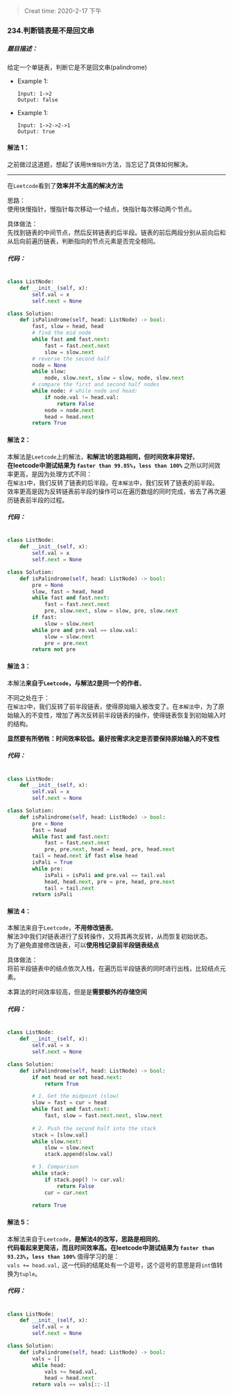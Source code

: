 > Creat time: 2020-2-17 下午
### 234.判断链表是不是回文串
##### 题目描述：
给定一个单链表，判断它是不是回文串(palindrome)

- Example 1:
    ```
    Input: 1->2
    Output: false
    ```  
- Example 1:
    ```
    Input: 1->2->2->1
    Output: true
    ```  

#### 解法 1：  
之前做过这道题，想起了该用`快慢指针`方法，当忘记了具体如何解决。

---

在`Leetcode`看到了**效率并不太高的解决方法**  
  
思路：  
使用快慢指针，慢指针每次移动一个结点，快指针每次移动两个节点。  
  
具体做法：  
先找到链表的中间节点，然后反转链表的后半段。链表的前后两段分别从前向后和从后向前遍历链表，判断指向的节点元素是否完全相同。

##### 代码：

```python

class ListNode:
    def __init__(self, x):
        self.val = x
        self.next = None

class Solution:
    def isPalindrome(self, head: ListNode) -> bool:
        fast, slow = head, head
        # find the mid node
        while fast and fast.next:
            fast = fast.next.next
            slow = slow.next
        # reverse the second half
        node = None
        while slow:
            node, slow.next, slow = slow, node, slow.next
        # compare the first and second half nodes
        while node: # while node and head:
            if node.val != head.val:
                return False
            node = node.next
            head = head.next
        return True

```


#### 解法 2：  

本解法是`Leetcode`上的解法，**和解法1的思路相同，但时间效率非常好**。  
**在leetcode中测试结果为 `faster than 99.85%`，`less than 100%`**
之所以时间效率更高，是因为处理方式不同：  
在`解法1`中，我们反转了链表的后半段。在`本解法`中，我们反转了链表的前半段。  
效率更高是因为反转链表前半段的操作可以在遍历数组的同时完成，省去了再次遍历链表前半段的过程。

##### 代码：

```python

class ListNode:
    def __init__(self, x):
        self.val = x
        self.next = None

class Solution:
    def isPalindrome(self, head: ListNode) -> bool:
        pre = None
        slow, fast = head, head
        while fast and fast.next:
            fast = fast.next.next
            pre, slow.next, slow = slow, pre, slow.next
        if fast:
            slow = slow.next
        while pre and pre.val == slow.val:
            slow = slow.next
            pre = pre.next
        return not pre
```


#### 解法 3：  

本解法**来自于`Leetcode`，与解法2是同一个的作者**。  
  
不同之处在于：  
在`解法2`中，我们反转了前半段链表，使得原始输入被改变了。在`本解法`中，为了原始输入的不变性，增加了再次反转前半段链表的操作，使得链表恢复到初始输入时的结构。  
  
**显然要有所牺牲：时间效率较低。最好按需求决定是否要保持原始输入的不变性**
##### 代码：

```python

class ListNode:
    def __init__(self, x):
        self.val = x
        self.next = None

class Solution:
    def isPalindrome(self, head: ListNode) -> bool:
        pre = None
        fast = head
        while fast and fast.next:
            fast = fast.next.next
            pre, pre.next, head = head, pre, head.next
        tail = head.next if fast else head
        isPali = True
        while pre:
            isPali = isPali and pre.val == tail.val
            head, head.next, pre = pre, head, pre.next
            tail = tail.next
        return isPali
```

#### 解法 4：  

本解法来自于`Leetcode`，**不用修改链表**。  
解法3中我们对链表进行了反转操作，又将其再次反转，从而恢复初始状态。  
为了避免直接修改链表，可以**使用栈记录前半段链表结点**  
  
具体做法：  
将前半段链表中的结点依次入栈，在遍历后半段链表的同时进行出栈，比较结点元素。  
  
本算法的时间效率较高，但是是**需要额外的存储空间**

##### 代码：

```python

class ListNode:
    def __init__(self, x):
        self.val = x
        self.next = None

class Solution:
    def isPalindrome(self, head: ListNode) -> bool:
        if not head or not head.next:
            return True

        # 1. Get the midpoint (slow)
        slow = fast = cur = head
        while fast and fast.next:
            fast, slow = fast.next.next, slow.next
        
        # 2. Push the second half into the stack
        stack = [slow.val]
        while slow.next:
            slow = slow.next
            stack.append(slow.val)

        # 3. Comparison
        while stack:
            if stack.pop() != cur.val:
                return False
            cur = cur.next
        
        return True
```

#### 解法 5：  

本解法来自于`Leetcode`，**是解法4的改写，思路是相同的**。  
**代码看起来更简洁，而且时间效率高。在leetcode中测试结果为 `faster than 93.23%`，`less than 100%`**
值得学习的是：  
`vals += head.val,` 这一代码的结尾处有一个逗号，这个逗号的意思是将`int`值转换为`tuple`。

##### 代码：

```python

class ListNode:
    def __init__(self, x):
        self.val = x
        self.next = None

class Solution:
    def isPalindrome(self, head: ListNode) -> bool:
        vals = []
        while head:
            vals += head.val,
            head = head.next
        return vals == vals[::-1]
```
